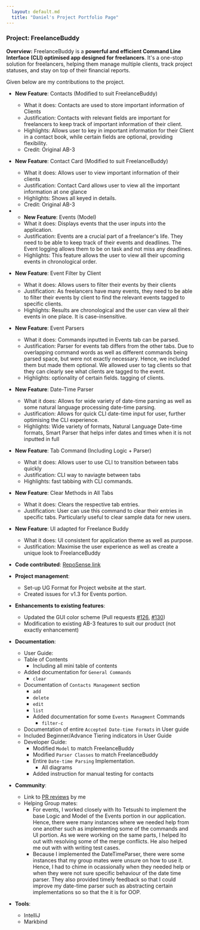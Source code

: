 ```yaml
---
  layout: default.md
  title: "Daniel's Project Portfolio Page"
---
```


### Project: FreelanceBuddy

**Overview:** FreelanceBuddy is a **powerful and efficient Command Line Interface (CLI)
optimised app designed for freelancers**.
It's a one-stop solution for freelancers, helping them manage multiple clients, track project statuses,
and stay on top of their financial reports.

Given below are my contributions to the project.

* **New Feature**: Contacts (Modified to suit FreelanceBuddy)
  * What it does: Contacts are used to store important information of Clients
  * Justification: Contacts with relevant fields are important for freelancers to keep track of important information of their client. 
  * Highlights: Allows user to key in important information for their Client in a contact book, while certain fields are optional, providing flexibility.
  * Credit: Original AB-3

* **New Feature**: Contact Card (Modified to suit FreelanceBuddy)
  * What it does: Allows user to view important information of their clients
  * Justification: Contact Card allows user to view all the important information at one glance
  * Highlights: Shows all keyed in details.
  * Credit: Original AB-3

* * **New Feature**: Events (Model)
  * What it does: Displays events that the user inputs into the application.
  * Justification: Events are a crucial part of a freelancer's life. They need to be able to keep track of their
    events and deadlines. The Event logging allows them to be on task and not miss any deadlines.
  * Highlights: This feature allows the user to view all their upcoming events in chronological order.

* **New Feature**: Event Filter by Client
  * What it does: Allows users to filter their events by their clients
  * Justification: As freelancers have many events, they need to be able to filter their events by client to find the
    relevant events tagged to specific clients.
  * Highlights: Results are chronological and the user can view all their events in one place. It is case-insensitive.

* **New Feature**: Event Parsers
  * What it does: Commands inputted in Events tab can be parsed. 
  * Justification: Parser for events tab differs from the other tabs. Due to overlapping command words as well as different commands being parsed
    space, but were not exactly necessary. Hence, we included them but made them optional. We allowed user to tag clients so that they can clearly see what clients are tagged to the event.
  * Highlights: optionality of certain fields. tagging of clients.

* **New Feature**: Date-Time Parser
  * What it does: Allows for wide variety of date-time parsing as well as some natural language processing date-time parsing. 
  * Justification: Allows for quick CLI date-time input for user, further optimising the CLI experience.
  * Highlights: Wide variety of formats, Natural Language Date-time formats, Smart Parser that helps infer dates and times when it is not inputted in full

* **New Feature**: Tab Command (Including Logic + Parser)
  * What it does: Allows user to use CLI to transition between tabs quickly
  * Justification: CLI way to naviagte between tabs
  * Highlights: fast tabbing with CLI commands.

* **New Feature**: Clear Methods in All Tabs
  * What it does: Clears the respective tab entries.
  * Justification: User can use this command to clear their entries in specific tabs. Particularly useful to clear sample data for new users.

* **New Feature**: UI adapted for Freelance Buddy
  * What it does: UI consistent for application theme as well as purpose.
  * Justification: Maximise the user experience as well as create a unique look to FreelanceBuddy

* **Code contributed**: [RepoSense link](https://nus-cs2103-ay2324s1.github.io/tp-dashboard/?search=dloh2236&breakdown=true)

* **Project management**:
  * Set-up UG Format for Project website at the start.
  * Created issues for v1.3 for Events portion.

* **Enhancements to existing features**:
  * Updated the GUI color scheme (Pull requests [\#126](), [\#130]())
  * Modification to existing AB-3 features to suit our product (not exactly enhancement) 

* **Documentation**:
  * User Guide:
  * Table of Contents
    * Including all mini table of contents
  * Added documentation for `General Commands`
    * `clear`
  * Documentation of `Contacts Management` section
    * `add`
    * `delete`
    * `edit`
    * `list`
    * Added documentation for some `Events Managment` Commands
      * `filter-c`
  * Documentation of entire `Accepted Date-time Formats` in User guide
  * Included Beginner/Advance Tiering indicators in User Guide
  * Developer Guide:
    * Modified `Model` to match FreelanceBuddy
    * Modified `Parser Classes` to match FreelanceBuddy
    * Entire `Date-time Parsing` Implementation.
      * All diagrams
    * Added instruction for manual testing for contacts

* **Community**:
  * Link to [PR reviews](https://github.com/AY2324S1-CS2103T-W09-2/tp/pulls?q=is%3Apr+is%3Aclosed+reviewed-by%3Adloh2236) by me  
  * Helping Group mates:
    * For events, I worked closely with Ito Tetsushi to implement the base Logic and Model of the Events portion in our application.
      Hence, there were many instances where we needed help from one another such as implementing some of the commands and UI portion.
      As we were working on the same parts, I helped Ito out with resolving some of the merge conflicts. He also helped me out with
      with writing test cases. 
    * Because I implemented the DateTimeParser, there were some instances that my group mates were unsure on how to use it.
      Hence, I had to chime in ocassionally when they needed help or when they were not sure specific behaviour of the date time parser.
      They also provided timely feedback so that I could improve my date-time parser such as abstracting certain implementations so
      so that the it is for OOP. 

* **Tools**:
  * IntelliJ
  * Markbind
